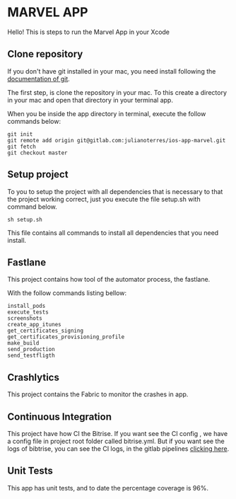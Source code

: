 # MARVEL APP

Hello! This is steps to run the Marvel App in your Xcode


## Clone repository

If you don't have git installed in your mac, you need install following the [documentation of git].

[documentation of git]:https://git-scm.com/download/mac

The first step, is clone the repository in your mac. To this create a directory in your mac and open that directory in your terminal app.

When you be inside the app directory in terminal, execute the follow commands below:


	git init
	git remote add origin git@gitlab.com:julianoterres/ios-app-marvel.git
	git fetch
	git checkout master

## Setup project

To you to setup the project with all dependencies that is necessary to that the project working correct, just you execute the file setup.sh with command below.

	sh setup.sh

This file contains all commands to install all dependencies that you need install.

## Fastlane

This project contains how tool of the automator process, the fastlane.

With the follow commands listing bellow:

	install_pods
	execute_tests
	screenshots
	create_app_itunes
	get_certificates_signing
	get_certificates_provisioning_profile
	make_build
	send_production
	send_testfligth
	
## Crashlytics

This project contains the Fabric to monitor the crashes in app.	
	
## Continuous Integration

This project have how CI the Bitrise. If you want see the CI config , we have a config file in project root folder called bitrise.yml. But if you want see the logs of bibtrise, you can see the CI logs, in the gitlab pipelines [clicking here].

[clicking here]:https://gitlab.com/julianoterres/marvel/pipelines
	
## Unit Tests

This app has unit tests, and to date the percentage coverage is 96%.
